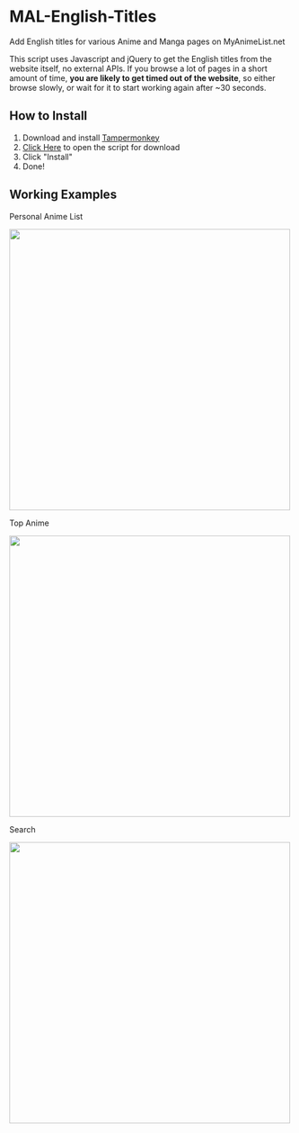 # MAL-English-Titles
Add English titles for various Anime and Manga pages on MyAnimeList.net

This script uses Javascript and jQuery to get the English titles from the website itself, no external APIs.
If you browse a lot of pages in a short amount of time, <b>you are likely to get timed out of the website</b>, so either browse slowly, or wait for it to start working again after ~30 seconds.

## How to Install
1. Download and install [Tampermonkey](https://www.tampermonkey.net/)
2. [Click Here](https://github.com/Animorphs/MAL-English-Titles/raw/master/MAL_English_Titles.user.js) to open the script for download
3. Click "Install"
4. Done!

## Working Examples
<p>Personal Anime List</p>
<img src="https://i.imgur.com/NsFRIOd.png" width="500">

<p>Top Anime</p>
<img src="https://i.imgur.com/3nlIbZn.png" width="500">

<p>Search</p>
<img src="https://i.imgur.com/V5Kt6Lr.png" width="500">
